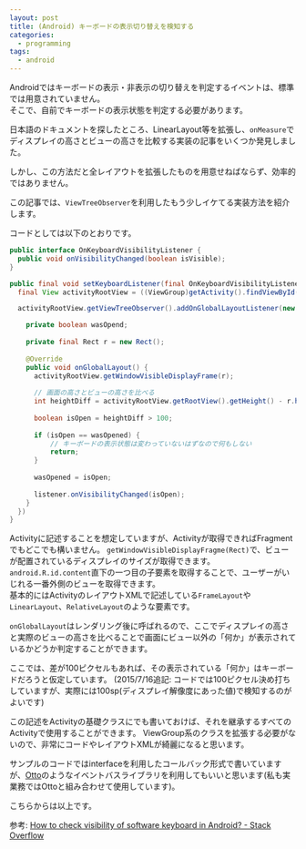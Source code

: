 ```yaml
---
layout: post
title: (Android) キーボードの表示切り替えを検知する
categories:
  - programming
tags:
  - android
---
```


Androidではキーボードの表示・非表示の切り替えを判定するイベントは、標準では用意されていません。  
そこで、自前でキーボードの表示状態を判定する必要があります。

日本語のドキュメントを探したところ、LinearLayout等を拡張し、`onMeasure`でディスプレイの高さとビューの高さを比較する実装の記事をいくつか発見しました。

しかし、この方法だと全レイアウトを拡張したものを用意せねばならず、効率的ではありません。

この記事では、`ViewTreeObserver`を利用したもう少しイケてる実装方法を紹介します。

コードとしては以下のとおりです。


```java
public interface OnKeyboardVisibilityListener {
  public void onVisibilityChanged(boolean isVisible);
}

public final void setKeyboardListener(final OnKeyboardVisibilityListener listener) {
  final View activityRootView = ((ViewGroup)getActivity().findViewById(android.R.id.content)).getChildAt(0);

  activityRootView.getViewTreeObserver().addOnGlobalLayoutListener(new OnGlobalLayoutListener() {

    private boolean wasOpend;
    
    private final Rect r = new Rect();
    
    @Override
    public void onGlobalLayout() {
      activityRootView.getWindowVisibleDisplayFrame(r);
      
      // 画面の高さとビューの高さを比べる
      int heightDiff = activityRootView.getRootView().getHeight() - r.height();
        
      boolean isOpen = heightDiff > 100;
      
      if (isOpen == wasOpened) {
          // キーボードの表示状態は変わっていないはずなので何もしない
          return;
      }
        
      wasOpened = isOpen;
      
      listener.onVisibilityChanged(isOpen);
    }   
  })
}
```

Activityに記述することを想定していますが、Activityが取得できればFragmentでもどこでも構いません。
`getWindowVisibleDisplayFragme(Rect)`で、ビューが配置されているディスプレイのサイズが取得できます。  
`android.R.id.content`直下の一つ目の子要素を取得することで、ユーザーがいじれる一番外側のビューを取得できます。  
基本的にはActivityのレイアウトXMLで記述している`FrameLayout`や`LinearLayout`、`RelativeLayout`のような要素です。

`onGlobalLayout`はレンダリング後に呼ばれるので、ここでディスプレイの高さと実際のビューの高さを比べることで画面にビュー以外の「何か」が表示されているかどうか判定することができます。

ここでは、差が100ピクセルもあれば、その表示されている「何か」はキーボードだろうと仮定しています。
(2015/7/16追記: コードでは100ピクセル決め打ちしていますが、実際には100sp(ディスプレイ解像度にあった値)で検知するのがよいです)

この記述をActivityの基礎クラスにでも書いておけば、それを継承するすべてのActivityで使用することができます。
ViewGroup系のクラスを拡張する必要がないので、非常にコードやレイアウトXMLが綺麗になると思います。

サンプルのコードではinterfaceを利用したコールバック形式で書いていますが、[Otto](http://square.github.io/otto/)のようなイベントバスライブラリを利用してもいいと思います(私も実業務ではOttoと組み合わせて使用しています)。

こちらからは以上です。

参考: [How to check visibility of software keyboard in Android? - Stack Overflow](http://stackoverflow.com/questions/2150078/how-to-check-visibility-of-software-keyboard-in-android)
